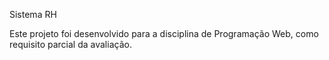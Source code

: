 Sistema RH

Este projeto foi desenvolvido para a disciplina de Programação Web, como requisito parcial da avaliação.